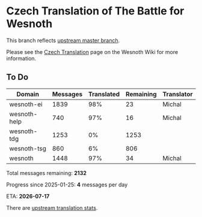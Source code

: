 # Czech Translation of The Battle for Wesnoth

This branch reflects [upstream master branch](https://github.com/wesnoth/wesnoth/tree/master).

Please see the [Czech Translation](https://wiki.wesnoth.org/CzechTranslation) page on the Wesnoth Wiki for more information.

## To Do

Domain | Messages | Translated | Remaining | Translator
------ | -------- | ---------- | --------- | ----------
wesnoth-ei | 1839 | 98% | 23 | Michal
wesnoth-help | 740 | 97% | 16 | Michal
wesnoth-tdg | 1253 | 0% | 1253 |
wesnoth-tsg | 860 | 6% | 806 |
wesnoth | 1448 | 97% | 34 | Michal

Total messages remaining: **2132**

Progress since 2025-01-25: **4** messages per day

ETA: **2026-07-17**

There are [upstream translation stats](https://www.wesnoth.org/gettext/?view=langs&version=master&lang=cs).
